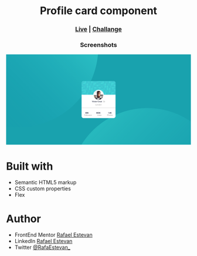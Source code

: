 <h1 align="center">Profile card component</h1>
<h3 align="center"><a href="https://profile-card-component-murex-iota.vercel.app/">Live</a> | <a href="https://www.frontendmentor.io/challenges/profile-card-component-cfArpWshJ">Challange</a></h3>
<h3 align="center">Screenshots</h3>
<img src="design/desktop.png">

# Built with
* Semantic HTML5 markup
* CSS custom properties
* Flex

# Author
* FrontEnd Mentor [Rafael Estevan](https://www.frontendmentor.io/profile/RafaelEstevan)
* LinkedIn [Rafael Estevan](https://www.linkedin.com/in/rafael-estevan/)
* Twitter [@RafaEstevan_](https://twitter.com/RafaEstevan_)
